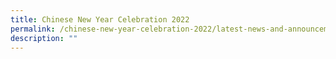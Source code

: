 ```yaml
---
title: Chinese New Year Celebration 2022
permalink: /chinese-new-year-celebration-2022/latest-news-and-announcements/permalink
description: ""
---
```

